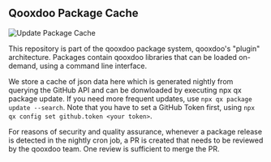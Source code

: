 ## Qooxdoo Package Cache

![Update Package Cache](https://github.com/qooxdoo/package-cache/workflows/Update%20Package%20Cache/badge.svg)

This repository is part of the qooxdoo package system, qooxdoo's "plugin" architecture. Packages contain qooxdoo libraries that can be loaded on-demand, using a command line interface.

We store a cache of json data here which is generated nightly from querying the GitHub API and can be donwloaded by executing npx qx package update. If you need more frequent updates, use `npx qx package update --search`. Note that you have to set a GitHub Token first, using `npx qx config set github.token <your token>`.

For reasons of security and quality assurance, whenever a package release is detected in the nightly cron job, a PR is created that needs to be reviewed by the qooxdoo team. One review is sufficient to merge the PR.

<script defer="defer" type="application/javascript">
 let cache = JSON.parse(fetch("https://raw.githubusercontent.com/qooxdoo/package-cache/master/cache.json"));
 console.log(cache)
</script>

 
